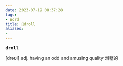 ```yaml
---
date: 2023-07-19 08:37:28
tags: 
- Word
title: 📖droll
aliases: 
- 
---
```


<pre><strong>droll</strong></pre>
[drəʊl]
adj. having an odd and amusing quality 滑稽的